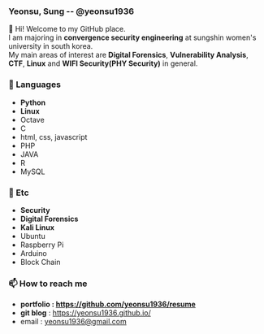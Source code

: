 ### Yeonsu, Sung -- @yeonsu1936

👋 Hi! Welcome to my GitHub place.<br/>
I am majoring in **convergence security engineering** at sungshin women's university in south korea.<br/>
My main areas of interest are **Digital Forensics**, **Vulnerability Analysis**, **CTF**, **Linux** and  **WIFI Security(PHY Security)** in general.

### 🔭 Languages 
- **Python**
- **Linux**
- Octave
- C
- html, css, javascript
- PHP
- JAVA
- R
- MySQL

### 👯 Etc
- **Security**
- **Digital Forensics**
- **Kali Linux**
- Ubuntu
- Raspberry Pi
- Arduino
- Block Chain

### 📫 How to reach me
- **portfolio : https://github.com/yeonsu1936/resume**
- **git blog** : https://yeonsu1936.github.io/
- email : yeonsu1936@gmail.com
